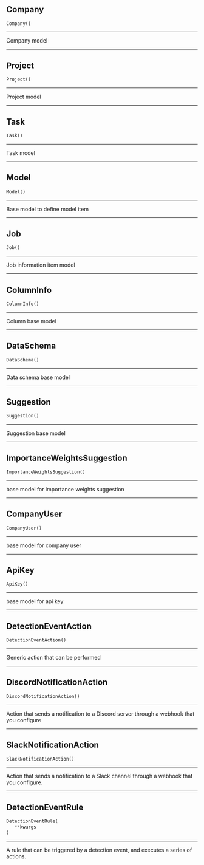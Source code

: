 #


## Company
```python 
Company()
```


---
Company model

----


## Project
```python 
Project()
```


---
Project model

----


## Task
```python 
Task()
```


---
Task model

----


## Model
```python 
Model()
```


---
Base model to define model item

----


## Job
```python 
Job()
```


---
Job information item model

----


## ColumnInfo
```python 
ColumnInfo()
```


---
Column base model

----


## DataSchema
```python 
DataSchema()
```


---
Data schema base model

----


## Suggestion
```python 
Suggestion()
```


---
Suggestion base model

----


## ImportanceWeightsSuggestion
```python 
ImportanceWeightsSuggestion()
```


---
base model for importance weights suggestion

----


## CompanyUser
```python 
CompanyUser()
```


---
base model for company user

----


## ApiKey
```python 
ApiKey()
```


---
base model for api key

----


## DetectionEventAction
```python 
DetectionEventAction()
```


---
Generic action that can be performed

----


## DiscordNotificationAction
```python 
DiscordNotificationAction()
```


---
Action that sends a notification to a Discord server through
a webhook that you configure

----


## SlackNotificationAction
```python 
SlackNotificationAction()
```


---
Action that sends a notification to a Slack channel through
a webhook that you configure.

----


## DetectionEventRule
```python 
DetectionEventRule(
   **kwargs
)
```


---
A rule that can be triggered by a detection event, and executes
a series of actions.

